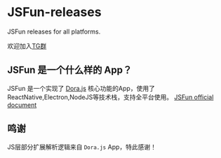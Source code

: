 # JSFun-releases

JSFun releases for all platforms.

欢迎加入[TG群](https://t.me/jsfun_app)


## JSFun 是一个什么样的 App？

JSFun 是一个实现了 [Dora.js](https://github.com/Dorajs/docs) 核心功能的App，使用了ReactNative,Electron,NodeJS等技术栈，支持全平台使用。 [JSFun official document](https://jsfun.vercel.app)


## 鸣谢

JS层部分扩展解析逻辑来自 `Dora.js` App，特此感谢！
